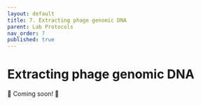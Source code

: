 ```yaml
---
layout: default
title: 7. Extracting phage genomic DNA
parent: Lab Protocols
nav_order: 7
published: true
---
```



# Extracting phage genomic DNA


🚧 Coming soon! 🚧